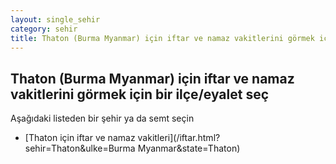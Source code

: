 ```yaml
---
layout: single_sehir
category: sehir
title: Thaton (Burma Myanmar) için iftar ve namaz vakitlerini görmek için bir ilçe/eyalet seç
---
```



## Thaton (Burma Myanmar) için iftar ve namaz vakitlerini görmek için bir ilçe/eyalet seç

Aşağıdaki listeden bir şehir ya da semt seçin


* [Thaton için iftar ve namaz vakitleri](/iftar.html?sehir=Thaton&ulke=Burma Myanmar&state=Thaton)
